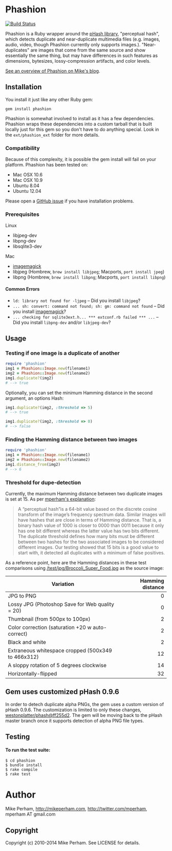 Phashion
========
[![Build Status](https://travis-ci.org/westonplatter/phashion.svg?branch=tests-travisci)](https://travis-ci.org/westonplatter/phashion)

Phashion is a Ruby wrapper around the [pHash library](http://phash.org/), "perceptual hash", which detects duplicate and near-duplicate multimedia files (e.g. images, audio, video, though Phashion currently only supports images.). "Near-duplicates" are images that come from the same source and show essentially the same thing, but may have differences in such features as dimensions, bytesizes, lossy-compression artifacts, and color levels.

[See an overview of Phashion on Mike's blog](http://www.mikeperham.com/2010/05/21/detecting-duplicate-images-with-phashion/).

Installation
------------

You install it just like any other Ruby gem:

    gem install phashion

Phashion is somewhat involved to install as it has a few dependencies. Phashion
wraps these dependencies into a custom tarball that is built locally just
for this gem so you don't have to do anything special. Look in the
`ext/phashion_ext` folder for more details.


### Compatibility
Because of this complexity, it is possible the gem install will fail on your
platform. Phashion has been tested on:

* Mac OSX 10.6
* Mac OSX 10.9
* Ubuntu 8.04
* Ubuntu 12.04

Please open a [GitHub issue](https://github.com/westonplatter/phashion/issues/) if you have installation problems.

### Prerequisites

Linux  
- libjpeg-dev
- libpng-dev
- libsqlite3-dev

Mac
- [imagemagick](http://www.imagemagick.org/)
- libjpeg (Hombrew, `brew install libjpeg`; Macports, `port install jpeg`)
- libpng (Hombrew, `brew install libpng`; Macports, `port install libpng`)


#### Common Errors
- `ld: library not found for -ljpeg` &ndash; Did you install `libjpeg`?
- `... sh: convert: command not found; sh: gm: command not found` &ndash; Did you install [imagemagick](http://www.imagemagick.org/)?
- `... checking for sqlite3ext.h... *** extconf.rb failed *** ...` &ndash; Did you install `libpng-dev` and/or `libjpeg-dev`?


Usage
-----

### Testing if one image is a duplicate of another

```ruby
require 'phashion'
img1 = Phashion::Image.new(filename1)
img2 = Phashion::Image.new(filename2)
img1.duplicate?(img2)
# --> true
```
Optionally, you can set the minimum Hamming distance in the second argument, an options Hash:
```ruby
img1.duplicate?(img2, :threshold => 5)
# --> true

img1.duplicate?(img2, :threshold => 0)  
# --> false
```

### Finding the Hamming distance between two images

```ruby
require 'phashion'
img1 = Phashion::Image.new(filename1)
img2 = Phashion::Image.new(filename2)
img1.distance_from(img2)  
# --> 6
```

### Threshold for dupe-detection

Currently, the maximum Hamming distance between two duplicate images is set at 15. As per [mperham's explanation](http://www.mikeperham.com/2010/05/21/detecting-duplicate-images-with-phashion/):

> A “perceptual hash”is a 64-bit value based on the discrete cosine transform of the image’s frequency spectrum data. Similar images will have hashes that are close in terms of Hamming distance. That is, a binary hash value of 1000 is closer to 0000 than 0011 because it only has one bit different whereas the latter value has two bits different. The duplicate threshold defines how many bits must be different between two hashes for the two associated images to be considered different images. Our testing showed that 15 bits is a good value to start with, it detected all duplicates with a minimum of false positives.

As a reference point, here are the Hamming distances in these test comparisons using [/test/jpg/Broccoli_Super_Food.jpg](https://github.com/westonplatter/phashion/blob/master/test/jpg/Broccoli_Super_Food.jpg) as the source image:


| Variation                                            | Hamming distance  
| ---------------------------------------------------- | ----------------:
| JPG to PNG                                           | 0
| Lossy JPG (Photoshop Save for Web quality = 20)      | 0                 
| Thumbnail (from 500px to 100px)                      | 2
| Color correction (saturation +20 w auto-correct)     | 2          
| Black and white                                      | 2
| Extraneous whitespace cropped (500x349 to 466x312)   | 12
| A sloppy rotation of 5 degrees clockwise             | 14
| Horizontally-flipped                                 | 32





Gem uses customized pHash 0.9.6
-------------------------------

In order to detech duplicate alpha PNGs, the gem uses a custom version of pHash
0.9.6. The customization is limited to only these changes,
[westonplatter/phash@ff255d2](https://github.com/westonplatter/phash/commit/ff255d2d3f93c841b98923ecbde997027f21ae36).
The gem will be moving back to the pHash master branch once it supports
detection of alpha PNG file types.


Testing
-------

#### To run the test suite:

    $ cd phashion
    $ bundle install
    $ rake compile
    $ rake test


Author
======

Mike Perham,
http://mikeperham.com,
http://twitter.com/mperham,
mperham AT gmail.com

Copyright
---------

Copyright (c) 2010-2014 Mike Perham. See LICENSE for details.

